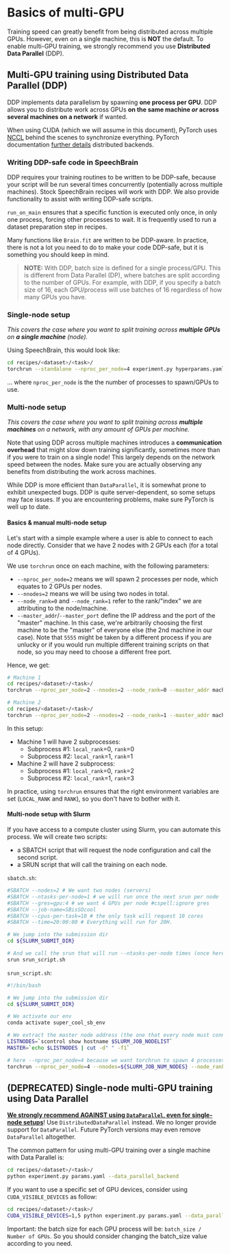 # Basics of multi-GPU

Training speed can greatly benefit from being distributed across multiple GPUs. However, even on a single machine, this is **NOT** the default. To enable multi-GPU training, we strongly recommend you use **Distributed Data Parallel** (DDP).

## Multi-GPU training using Distributed Data Parallel (DDP)

DDP implements data parallelism by spawning **one process per GPU**. DDP allows you to distribute work across GPUs **on the same machine _or_ across several machines on a network** if wanted.

When using CUDA (which we will assume in this document), PyTorch uses [NCCL](https://developer.nvidia.com/nccl) behind the scenes to synchronize everything. PyTorch documentation [further details](https://pytorch.org/docs/stable/distributed.html) distributed backends.

### Writing DDP-safe code in SpeechBrain

DDP requires your training routines to be written to be DDP-safe, because your script will be run several times concurrently (potentially across multiple machines). Stock SpeechBrain recipes will work with DDP. We also provide functionality to assist with writing DDP-safe scripts.

`run_on_main` ensures that a specific function is executed only once, in only one process, forcing other processes to wait. It is frequently used to run a dataset preparation step in recipes.

Many functions like `Brain.fit` are written to be DDP-aware. In practice, there is not a lot you need to do to make your code DDP-safe, but it is something you should keep in mind.

> **NOTE:**
> With DDP, batch size is defined for a single process/GPU. This is different from Data Parallel (DP), where batches are split according to the number of GPUs. For example, with DDP, if you specify a batch size of 16, each GPU/process will use batches of 16 regardless of how many GPUs you have.

### Single-node setup

_This covers the case where you want to split training across **multiple GPUs** on **a single machine** (node)._

Using SpeechBrain, this would look like:

```bash
cd recipes/<dataset>/<task>/
torchrun --standalone --nproc_per_node=4 experiment.py hyperparams.yaml
```

... where `nproc_per_node` is the the number of processes to spawn/GPUs to use.

### Multi-node setup

_This covers the case where you want to split training across **multiple machines** on a network, with any amount of GPUs per machine._

Note that using DDP across multiple machines introduces a **communication overhead** that might slow down training significantly, sometimes more than if you were to train on a single node! This largely depends on the network speed between the nodes.
Make sure you are actually observing any benefits from distributing the work across machines.

While DDP is more efficient than `DataParallel`, it is somewhat prone to exhibit unexpected bugs. DDP is quite server-dependent, so some setups may face issues. If you are encountering problems, make sure PyTorch is well up to date.

#### Basics & manual multi-node setup

Let's start with a simple example where a user is able to connect to each node directly. Consider that we have 2 nodes with 2 GPUs each (for a total of 4 GPUs).

We use `torchrun` once on each machine, with the following parameters:

- `--nproc_per_node=2` means we will spawn 2 processes per node, which equates to 2 GPUs per nodes.
- `--nnodes=2` means we will be using two nodes in total.
- `--node_rank=0` and `--node_rank=1` refer to the rank/"index" we are attributing to the node/machine.
- `--master_addr`/`--master_port` define the IP address and the port of the "master" machine. In this case, we're arbitrarily choosing the first machine to be the "master" of everyone else (the 2nd machine in our case). Note that `5555` might be taken by a different process if you are unlucky or if you would run multiple different training scripts on that node, so you may need to choose a different free port.

Hence, we get:

```bash
# Machine 1
cd recipes/<dataset>/<task>/
torchrun --nproc_per_node=2 --nnodes=2 --node_rank=0 --master_addr machine_1_address --master_port 5555 experiment.py hyperparams.yaml
```

```bash
# Machine 2
cd recipes/<dataset>/<task>/
torchrun --nproc_per_node=2 --nnodes=2 --node_rank=1 --master_addr machine_1_address --master_port 5555 experiment.py hyperparams.yaml
```

In this setup:

- Machine 1 will have 2 subprocesses:
    - Subprocess #1: `local_rank`=0, `rank`=0
    - Subprocess #2: `local_rank`=1, `rank`=1
- Machine 2 will have 2 subprocess:
    - Subprocess #1: `local_rank`=0, `rank`=2
    - Subprocess #2: `local_rank`=1, `rank`=3

In practice, using `torchrun` ensures that the right environment variables are set (`LOCAL_RANK` and `RANK`), so you don't have to bother with it.

#### Multi-node setup with Slurm

If you have access to a compute cluster using Slurm, you can automate this process. We will create two scripts:

- a SBATCH script that will request the node configuration and call the second script.
- a SRUN script that will call the training on each node.

`sbatch.sh`:

```bash
#SBATCH --nodes=2 # We want two nodes (servers)
#SBATCH --ntasks-per-node=1 # we will run once the next srun per node
#SBATCH --gres=gpu:4 # we want 4 GPUs per node #cspell:ignore gres
#SBATCH --job-name=SBisSOcool
#SBATCH --cpus-per-task=10 # the only task will request 10 cores
#SBATCH --time=20:00:00 # Everything will run for 20H.

# We jump into the submission dir
cd ${SLURM_SUBMIT_DIR}

# And we call the srun that will run --ntasks-per-node times (once here) per node
srun srun_script.sh
```

`srun_script.sh`:

```bash
#!/bin/bash

# We jump into the submission dir
cd ${SLURM_SUBMIT_DIR}

# We activate our env
conda activate super_cool_sb_env

# We extract the master node address (the one that every node must connects to)
LISTNODES=`scontrol show hostname $SLURM_JOB_NODELIST`
MASTER=`echo $LISTNODES | cut -d" " -f1`

# here --nproc_per_node=4 because we want torchrun to spawn 4 processes (4 GPUs). Then we give the total amount of nodes requested (--nnodes) and then --node_rank that is necessary to dissociate the node that we are calling this from.
torchrun --nproc_per_node=4 --nnodes=${SLURM_JOB_NUM_NODES} --node_rank=${SLURM_NODEID} --master_addr=${MASTER} --master_port=5555 train.py hparams/myrecipe.yaml
```

## (DEPRECATED) Single-node multi-GPU training using Data Parallel

[**We strongly recommend AGAINST using `DataParallel`, even for single-node setups**](https://pytorch.org/docs/stable/generated/torch.nn.DataParallel.html)! Use `DistributedDataParallel` instead. We no longer provide support for `DataParallel`. Future PyTorch versions may even remove `DataParallel` altogether.

The common pattern for using multi-GPU training over a single machine with Data Parallel is:

```bash
cd recipes/<dataset>/<task>/
python experiment.py params.yaml --data_parallel_backend
```

If you want to use a specific set of GPU devices, consider using `CUDA_VISIBLE_DEVICES` as follow:

```bash
cd recipes/<dataset>/<task>/
CUDA_VISIBLE_DEVICES=1,5 python experiment.py params.yaml --data_parallel_backend
```

Important: the batch size for each GPU process will be: `batch_size / Number of GPUs`. So you should consider changing the batch_size value according to you need.
